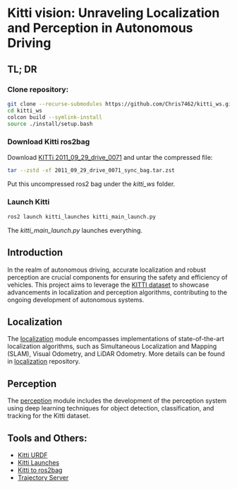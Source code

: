 # Kitti vision: Unraveling Localization and Perception in Autonomous Driving

## TL; DR
### Clone repository:
```bash
git clone --recurse-submodules https://github.com/Chris7462/kitti_ws.git
cd kitti_ws
colcon build --symlink-install
source ./install/setup.bash
```
### Download Kitti ros2bag
Download [KITTi 2011\_09\_29\_drive\_0071](https://drive.google.com/file/d/1PZ7xIgH5Ja_kpzbRrAyZVJ_6ojxR6btw/view?usp=drive_link) and untar the compressed file:

```bash
tar --zstd -xf 2011_09_29_drive_0071_sync_bag.tar.zst
```
Put this uncompressed ros2 bag under the *kitti_ws* folder.

### Launch Kitti
```bash
ros2 launch kitti_launches kitti_main_launch.py
```
The *kitti\_main\_launch.py* launches everything.


## Introduction
In the realm of autonomous driving, accurate localization and robust perception are crucial components for ensuring the safety and efficiency of vehicles. This project aims to leverage the [KITTI dataset](https://www.cvlibs.net/datasets/kitti/setup.php) to showcase advancements in localization and perception algorithms, contributing to the ongoing development of autonomous systems.

## Localization
The [localization](https://github.com/Chris7462/localization) module encompasses implementations of state-of-the-art localization algorithms, such as Simultaneous Localization and Mapping (SLAM), Visual Odometry, and LiDAR Odometry. More details can be found in [localization](https://github.com/Chris7462/localization) repository.

<!--
* Implement state-of-the-art localization algorithms, such as Simultaneous Localization and Mapping (SLAM), Visual Odometry, of LiDAR Odometry, using the KITTI dataset.
* Evaluate the performance of the localization system in different scenarios, including urban environments, highways, and challenging weather conditions.
* Visualize and analyze the accuracy and robustness of the localization algorithm through metrics like trajectory error, pose estimation, and consistency.
-->

## Perception
The [perception](https://github.com/Chris7462/perception) module includes the development of the perception system using deep learning techniques for object detection, classification, and tracking for the Kitti dataset.
<!--
* Utilize convolutional neural networks (CNNs) or other relevant models to identify and track objects such as vehicles, pedestrians, and cyclists.
* Assess the performance of the perception system by measuring metrics like precision, recall, and F1 score, and evaluate its generalization across diverse scenes.
-->

## Tools and Others:
* [Kitti URDF](https://github.com/Chris7462/kitti_urdf)
* [Kitti Launches](https://github.com/Chris7462/kitti_launches)
* [Kitti to ros2bag](https://github.com/Chris7462/kitti_to_ros2bag)
* [Trajectory Server](https://github.com/Chris7462/trajectory_server)
